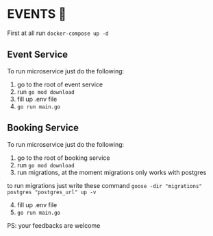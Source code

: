 # EVENTS 🚀
First at all run `docker-compose up -d`

## Event Service
To run microservice just do the following:
1. go to the root of event service
2. run `go mod download`
4. fill up .env file
5. `go run main.go`


## Booking Service
To run microservice just do the following:
1. go to the root of booking service
2. run `go mod download`
3. run migrations, at the moment migrations only works with postgres

to run migrations just write these command `goose -dir "migrations" postgres "postgres_url" up -v`

4. fill up .env file
5. `go run main.go`

PS: your feedbacks are welcome 
